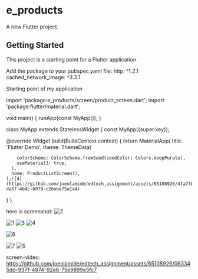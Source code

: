 # e_products

A new Flutter project.

## Getting Started

This project is a starting point for a Flutter application.


Add the package to your pubspec.yaml file:
http: ^1.2.1
cached_network_image: ^3.3.1

Starting point of my application

import 'package:e_products/screen/product_screen.dart';
import 'package:flutter/material.dart';

void main() {
  runApp(const MyApp());
}

class MyApp extends StatelessWidget {
  const MyApp({super.key});

  @override
  Widget build(BuildContext context) {
    return MaterialApp(
      title: 'Flutter Demo',
      theme: ThemeData(
        
        colorScheme: ColorScheme.fromSeed(seedColor: Colors.deepPurple),
        useMaterial3: true,
      ),
      home: ProductListScreen(),
    );![4](https://github.com/joeolamide/edtech_assignment/assets/65108926/4fa730f5-da57-4b4c-b079-c26ebe75a1a4)

  }
}



here is screenshot:
![2](https://github.com/joeolamide/edtech_assignment/assets/65108926/185eb319-6753-4633-8937-bce3959ca378)

![1](https://github.com/joeolamide/edtech_assignment/assets/65108926/a9492918-fd19-4ef9-9833-1eb12093ac21)
![3](https://github.com/joeolamide/edtech_assignment/assets/65108926/0878ade6-1350-4c79-9152-2c0ff562a9d8)
![4](https://github.com/joeolamide/edtech_assignment/assets/65108926/1c17df5a-eeb5-4b61-9d82-9e6d8940f3ca)

![6](https://github.com/joeolamide/edtech_assignment/assets/65108926/da1e1450-a361-4347-8afd-905d6efcc425)

![7](https://github.com/joeolamide/edtech_assignment/assets/65108926/9485df35-add2-4cfc-b7b4-809edcfe8ca4)
![5](https://github.com/joeolamide/edtech_assignment/assets/65108926/d59c8917-bf48-4e1b-8317-c214cc990865)

screen-video:
https://github.com/joeolamide/edtech_assignment/assets/65108926/063345dd-9371-4874-92e6-75e9899e5fc7


